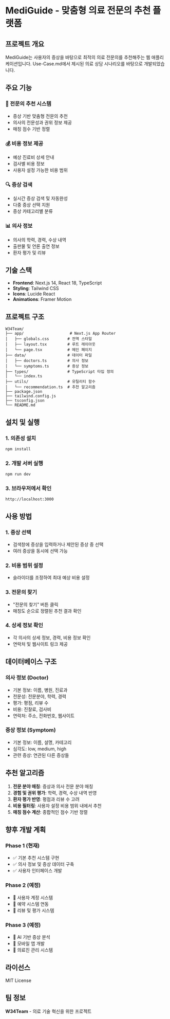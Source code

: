 # MediGuide - 맞춤형 의료 전문의 추천 플랫폼

## 프로젝트 개요

MediGuide는 사용자의 증상을 바탕으로 최적의 의료 전문의를 추천해주는 웹 애플리케이션입니다. Use-Case.md에서 제시된 의료 상담 시나리오를 바탕으로 개발되었습니다.

## 주요 기능

### 🏥 전문의 추천 시스템
- 증상 기반 맞춤형 전문의 추천
- 의사의 전문성과 권위 정보 제공
- 매칭 점수 기반 정렬

### 💰 비용 정보 제공
- 예상 진료비 상세 안내
- 검사별 비용 정보
- 사용자 설정 가능한 비용 범위

### 🔍 증상 검색
- 실시간 증상 검색 및 자동완성
- 다중 증상 선택 지원
- 증상 카테고리별 분류

### 📊 의사 정보
- 의사의 학력, 경력, 수상 내역
- 출판물 및 언론 출연 정보
- 환자 평가 및 리뷰

## 기술 스택

- **Frontend**: Next.js 14, React 18, TypeScript
- **Styling**: Tailwind CSS
- **Icons**: Lucide React
- **Animations**: Framer Motion

## 프로젝트 구조

```
W34Team/
├── app/                    # Next.js App Router
│   ├── globals.css        # 전역 스타일
│   ├── layout.tsx         # 루트 레이아웃
│   └── page.tsx           # 메인 페이지
├── data/                  # 데이터 파일
│   ├── doctors.ts         # 의사 정보
│   └── symptoms.ts        # 증상 정보
├── types/                 # TypeScript 타입 정의
│   └── index.ts
├── utils/                 # 유틸리티 함수
│   └── recommendation.ts  # 추천 알고리즘
├── package.json
├── tailwind.config.js
├── tsconfig.json
└── README.md
```

## 설치 및 실행

### 1. 의존성 설치
```bash
npm install
```

### 2. 개발 서버 실행
```bash
npm run dev
```

### 3. 브라우저에서 확인
```
http://localhost:3000
```

## 사용 방법

### 1. 증상 선택
- 검색창에 증상을 입력하거나 제안된 증상 중 선택
- 여러 증상을 동시에 선택 가능

### 2. 비용 범위 설정
- 슬라이더를 조정하여 최대 예상 비용 설정

### 3. 전문의 찾기
- "전문의 찾기" 버튼 클릭
- 매칭도 순으로 정렬된 추천 결과 확인

### 4. 상세 정보 확인
- 각 의사의 상세 정보, 경력, 비용 정보 확인
- 연락처 및 웹사이트 링크 제공

## 데이터베이스 구조

### 의사 정보 (Doctor)
- 기본 정보: 이름, 병원, 진료과
- 전문성: 전문분야, 학력, 경력
- 평가: 평점, 리뷰 수
- 비용: 진찰료, 검사비
- 연락처: 주소, 전화번호, 웹사이트

### 증상 정보 (Symptom)
- 기본 정보: 이름, 설명, 카테고리
- 심각도: low, medium, high
- 관련 증상: 연관된 다른 증상들

## 추천 알고리즘

1. **전문 분야 매칭**: 증상과 의사 전문 분야 매칭
2. **경험 및 권위 평가**: 학력, 경력, 수상 내역 반영
3. **환자 평가 반영**: 평점과 리뷰 수 고려
4. **비용 필터링**: 사용자 설정 비용 범위 내에서 추천
5. **매칭 점수 계산**: 종합적인 점수 기반 정렬

## 향후 개발 계획

### Phase 1 (현재)
- ✅ 기본 추천 시스템 구현
- ✅ 의사 정보 및 증상 데이터 구축
- ✅ 사용자 인터페이스 개발

### Phase 2 (예정)
- 🔄 사용자 계정 시스템
- 🔄 예약 시스템 연동
- 🔄 리뷰 및 평가 시스템

### Phase 3 (예정)
- 🔄 AI 기반 증상 분석
- 🔄 모바일 앱 개발
- 🔄 의료진 관리 시스템

## 라이선스

MIT License

## 팀 정보

**W34Team** - 의료 기술 혁신을 위한 프로젝트 